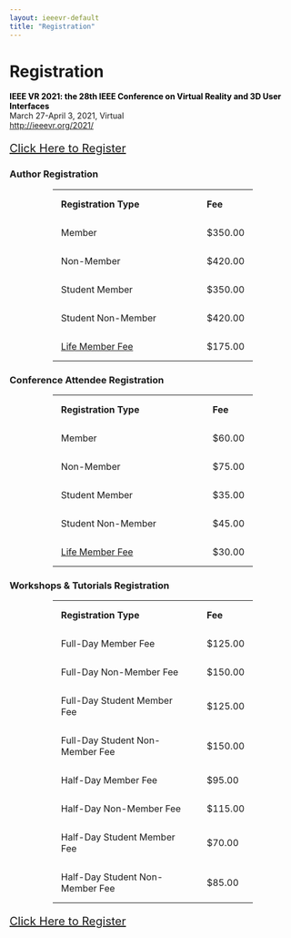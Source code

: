 ```yaml
---
layout: ieeevr-default
title: "Registration"
---
```


<style>
table, td, th {  
  /* border: 1px solid #ddd; */
  text-align: left;
}

table {
  border-collapse: collapse;
  width: 70%;
  margin-left: auto; 
  margin-right: auto;
}

th, td {
  padding: 15px;
  width: 100%;
}
</style>



<h1 id="registration"> Registration</h1>
<p>
    <strong style="color: black">IEEE VR 2021: the 28th IEEE Conference on Virtual Reality and 3D User Interfaces</strong><br /> March 27-April 3, 2021, Virtual
    <br />
    <a href="http://ieeevr.org/2021/">http://ieeevr.org/2021/</a>
</p>




<div style="">
    <p style="font-size: 20px;">
        <a href="#" class="btn btn--primary" style="">Click Here to Register</a>
    </p>
</div>

<h3>Author Registration</h3>
<table>
  <tr>
    <th><strong>Registration Type</strong></th>
    <th><strong>Fee</strong></th>
  </tr>
  <tr>
    <td>Member</td>
    <td>$350.00</td>
  </tr>
  <tr>
    <td>Non-Member</td>
    <td>$420.00</td>
  </tr>
  <tr>
    <td>Student Member</td>
    <td>$350.00</td>
  </tr>
  <tr>
    <td>Student Non-Member</td>
    <td>$420.00</td>
  </tr>
  <tr>
    <td><a href="https://www.ieee.org/communities/life-members/index.html" target="_blank">Life Member Fee</a></td>
    <td>$175.00</td>
  </tr>
</table>

<h3>Conference Attendee Registration</h3>
<table>
  <tr>
    <th><strong>Registration Type</strong></th>
    <th><strong>Fee</strong></th>
  </tr>
  <tr>
    <td>Member</td>
    <td>$60.00</td>
  </tr>
  <tr>
    <td>Non-Member</td>
    <td>$75.00</td>
  </tr>
  <tr>
    <td>Student Member</td>
    <td>$35.00</td>
  </tr>
  <tr>
    <td>Student Non-Member</td>
    <td>$45.00</td>
  </tr>
  <tr>
    <td><a href="https://www.ieee.org/communities/life-members/index.html" target="_blank">Life Member Fee</a></td>
    <td>$30.00</td>
  </tr>
</table>

<h3>Workshops & Tutorials Registration</h3>
<table>
  <tr>
    <th><strong>Registration Type</strong></th>
    <th><strong>Fee</strong></th>
  </tr>
  <tr>
      <td>Full-Day Member Fee</td>
      <td>$125.00</td>
      </tr>
  <tr>
      <td>Full-Day Non-Member Fee</td>
      <td>$150.00</td>
      </tr>
  <tr>
      <td>Full-Day Student Member Fee</td>
      <td>$125.00</td>
      </tr>
  <tr>
      <td>Full-Day Student Non-Member Fee</td>
      <td>$150.00</td>
      </tr>
  <tr>
      <td>Half-Day Member Fee</td>
      <td>$95.00</td>
      </tr>
  <tr>
      <td>Half-Day Non-Member Fee</td>
      <td>$115.00</td>
      </tr>
  <tr>
      <td>Half-Day Student Member Fee</td>
      <td>$70.00</td>
      </tr>
  <tr>
      <td>Half-Day Student Non-Member Fee</td>
      <td>$85.00</td>
  </tr>
</table>
    

<div style="">
    <p style="font-size: 20px;">
        <a href="#" class="btn btn--primary" style="">Click Here to Register</a>
    </p>
</div>
